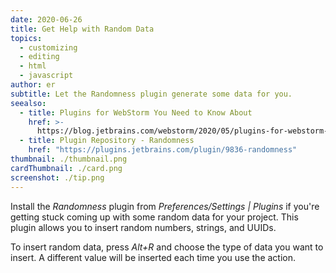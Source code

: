 ```yaml
---
date: 2020-06-26
title: Get Help with Random Data
topics:
  - customizing
  - editing
  - html
  - javascript
author: er
subtitle: Let the Randomness plugin generate some data for you.
seealso:
  - title: Plugins for WebStorm You Need to Know About
    href: >-
      https://blog.jetbrains.com/webstorm/2020/05/plugins-for-webstorm-you-need-to-know-about
  - title: Plugin Repository - Randomness
    href: "https://plugins.jetbrains.com/plugin/9836-randomness"
thumbnail: ./thumbnail.png
cardThumbnail: ./card.png
screenshot: ./tip.png
---
```


Install the _Randomness_ plugin from _Preferences/Settings | Plugins_ if you're getting stuck coming up with some random data for your project. This plugin allows you to insert random numbers, strings, and UUIDs.

To insert random data, press _Alt+R_ and choose the type of data you want to insert. A different value will be inserted each time you use the action.
